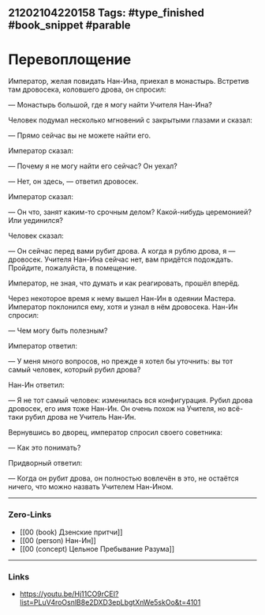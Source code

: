 21202104220158
Tags: #type_finished #book_snippet  #parable 
---
# Перевоплощение

Император, желая повидать Нан-Ина, приехал в монастырь. Встретив там дровосека, коловшего дрова, он спросил:

— Монастырь большой, где я могу найти Учителя Нан-Ина?

Человек подумал несколько мгновений с закрытыми глазами и сказал:

— Прямо сейчас вы не можете найти его.

Император сказал:

— Почему я не могу найти его сейчас? Он уехал?

— Нет, он здесь, — ответил дровосек.

Император сказал:

— Он что, занят каким-то срочным делом? Какой-нибудь церемонией? Или уединился?

Человек сказал:

— Он сейчас перед вами рубит дрова. А когда я рублю дрова, я — дровосек. Учителя Нан-Ина сейчас нет, вам придётся подождать. Пройдите, пожалуйста, в помещение.

Император, не зная, что думать и как реагировать, прошёл вперёд.

Через некоторое время к нему вышел Нан-Ин в одеянии Мастера. Император поклонился ему, хотя и узнал в нём дровосека. Нан-Ин спросил:

— Чем могу быть полезным?

Император ответил:

— У меня много вопросов, но прежде я хотел бы уточнить: вы тот самый человек, который рубил дрова?

Нан-Ин ответил:

— Я не тот самый человек: изменилась вся конфигурация. Рубил дрова дровосек, его имя тоже Нан-Ин. Он очень похож на Учителя, но всё-таки рубил дрова не Учитель Нан-Ин.

Вернувшись во дворец, император спросил своего советника:

— Как это понимать?

Придворный ответил:

— Когда он рубит дрова, он полностью вовлечён в это, не остаётся ничего, что можно назвать Учителем Нан-Ином.  

---
### Zero-Links
- [[00 (book) Дзенские притчи]]
- [[00 (person) Нан-Ин]]
- [[00 (concept) Цельное Пребывание Разума]]
---
### Links
- https://youtu.be/Hj11CO9rCEI?list=PLuV4roOsnlB8e2DXD3epLbgtXnWe5skOo&t=4101